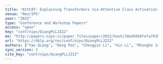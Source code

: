 ```yaml
---
title: "AttCAT: Explaining Transformers via Attentive Class Activation Tokens."
venue: "NeurIPS"
year: "2022"
type: "Conference and Workshop Papers"
access: "open"
key: "conf/nips/QiangPLLJZ22"
ee: "http://papers.nips.cc/paper_files/paper/2022/hash/20e45668fefa793bd9f2edf19be12c4b-Abstract-Conference.html"
url: "https://dblp.org/rec/conf/nips/QiangPLLJZ22"
authors: ["Yao Qiang", "Deng Pan", "Chengyin Li", "Xin Li", "Rhongho Jang", "Dongxiao Zhu"]
sync_version: 3
cite_key: "conf/nips/QiangPLLJZ22"
---
```

